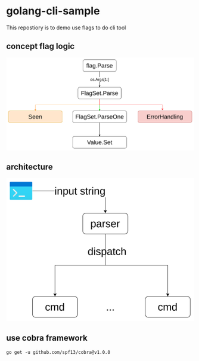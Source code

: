 # golang-cli-sample

This repostiory is to demo use flags to do cli tool

## concept flag logic

![concept](concept.png)

## architecture

![alt text](architecture.png)

## use cobra framework

```shell=
go get -u github.com/spf13/cobra@v1.0.0
```